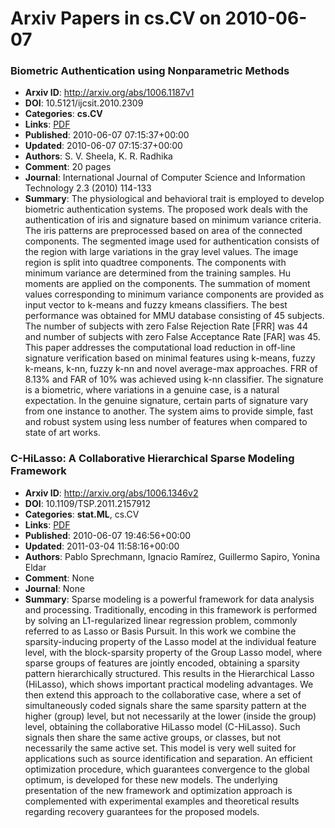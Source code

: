 # Arxiv Papers in cs.CV on 2010-06-07
### Biometric Authentication using Nonparametric Methods
- **Arxiv ID**: http://arxiv.org/abs/1006.1187v1
- **DOI**: 10.5121/ijcsit.2010.2309
- **Categories**: **cs.CV**
- **Links**: [PDF](http://arxiv.org/pdf/1006.1187v1)
- **Published**: 2010-06-07 07:15:37+00:00
- **Updated**: 2010-06-07 07:15:37+00:00
- **Authors**: S. V. Sheela, K. R. Radhika
- **Comment**: 20 pages
- **Journal**: International Journal of Computer Science and Information
  Technology 2.3 (2010) 114-133
- **Summary**: The physiological and behavioral trait is employed to develop biometric authentication systems. The proposed work deals with the authentication of iris and signature based on minimum variance criteria. The iris patterns are preprocessed based on area of the connected components. The segmented image used for authentication consists of the region with large variations in the gray level values. The image region is split into quadtree components. The components with minimum variance are determined from the training samples. Hu moments are applied on the components. The summation of moment values corresponding to minimum variance components are provided as input vector to k-means and fuzzy kmeans classifiers. The best performance was obtained for MMU database consisting of 45 subjects. The number of subjects with zero False Rejection Rate [FRR] was 44 and number of subjects with zero False Acceptance Rate [FAR] was 45. This paper addresses the computational load reduction in off-line signature verification based on minimal features using k-means, fuzzy k-means, k-nn, fuzzy k-nn and novel average-max approaches. FRR of 8.13% and FAR of 10% was achieved using k-nn classifier. The signature is a biometric, where variations in a genuine case, is a natural expectation. In the genuine signature, certain parts of signature vary from one instance to another. The system aims to provide simple, fast and robust system using less number of features when compared to state of art works.



### C-HiLasso: A Collaborative Hierarchical Sparse Modeling Framework
- **Arxiv ID**: http://arxiv.org/abs/1006.1346v2
- **DOI**: 10.1109/TSP.2011.2157912
- **Categories**: **stat.ML**, cs.CV
- **Links**: [PDF](http://arxiv.org/pdf/1006.1346v2)
- **Published**: 2010-06-07 19:46:56+00:00
- **Updated**: 2011-03-04 11:58:16+00:00
- **Authors**: Pablo Sprechmann, Ignacio Ramírez, Guillermo Sapiro, Yonina Eldar
- **Comment**: None
- **Journal**: None
- **Summary**: Sparse modeling is a powerful framework for data analysis and processing. Traditionally, encoding in this framework is performed by solving an L1-regularized linear regression problem, commonly referred to as Lasso or Basis Pursuit. In this work we combine the sparsity-inducing property of the Lasso model at the individual feature level, with the block-sparsity property of the Group Lasso model, where sparse groups of features are jointly encoded, obtaining a sparsity pattern hierarchically structured. This results in the Hierarchical Lasso (HiLasso), which shows important practical modeling advantages. We then extend this approach to the collaborative case, where a set of simultaneously coded signals share the same sparsity pattern at the higher (group) level, but not necessarily at the lower (inside the group) level, obtaining the collaborative HiLasso model (C-HiLasso). Such signals then share the same active groups, or classes, but not necessarily the same active set. This model is very well suited for applications such as source identification and separation. An efficient optimization procedure, which guarantees convergence to the global optimum, is developed for these new models. The underlying presentation of the new framework and optimization approach is complemented with experimental examples and theoretical results regarding recovery guarantees for the proposed models.



